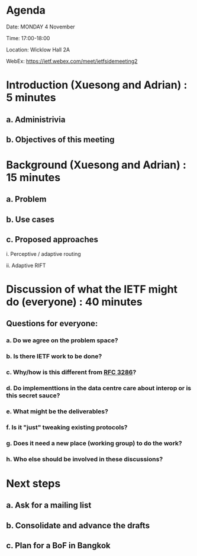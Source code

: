 # Agenda

Date: MONDAY 4 November

Time: 17:00-18:00

Location: Wicklow Hall 2A

WebEx: https://ietf.webex.com/meet/ietfsidemeeting2

# Introduction (Xuesong and Adrian) : 5 minutes  
  ## a. Administrivia  
  ## b. Objectives of this meeting 

# Background  (Xuesong and Adrian) : 15 minutes  
  ## a. Problem  
  ## b. Use cases  
  ## c. Proposed approaches
 
 i. Perceptive / adaptive routing
 
 ii. Adaptive RIFT
      
# Discussion of what the IETF might do (everyone) : 40 minutes
## Questions for everyone:
  
 ### a. Do we agree on the problem space?
 
 ### b. Is there IETF work to be done?

 ### c. Why/how is this different from [RFC 3286](https://datatracker.ietf.org/doc/rfc2386/)?

 ### d. Do implementtions in the data centre care about interop or is this secret sauce?
 
 ### e. What might be the deliverables?
 
 ### f. Is it "just" tweaking existing protocols?
 
 ### g. Does it need a new place (working group) to do the work?
 
 ### h. Who else should be involved in these discussions?
 
 # Next steps
 
 ## a. Ask for a mailing list
 
 ## b. Consolidate and advance the drafts
 
 ## c. Plan for a BoF in Bangkok

